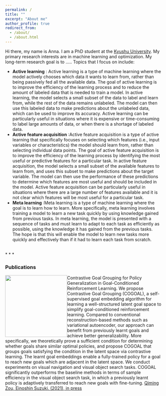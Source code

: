 ```yaml
---
permalink: /
title: ""
excerpt: "About me"
author_profile: true
redirect_from: 
  - /about/
  - /about.html
---
```


Hi there, my name is Anna. I am a PhD student at the [Kyushu University](https://www.kyushu-u.ac.jp/en/). My primary research interests are in machine learning and optimization. My long-term research goal is to ..... Topics that I focus on include:
  - **Active learning** : Active learning is a type of machine learning where the model actively chooses which data it wants to learn from, rather than being passively fed all the available data. The goal of active learning is to improve the efficiency of the learning process and to reduce the amount of labeled data that is needed to train a model. In active learning, the model selects a small subset of the data to label and learn from, while the rest of the data remains unlabeled. The model can then use this labeled data to make predictions about the unlabeled data, which can be used to improve its accuracy. Active learning can be particularly useful in situations where it is expensive or time-consuming to label large amounts of data, or when there is a shortage of labeled data.
  - **Active feature acquisition** :Active feature acquisition is a type of active learning that specifically focuses on selecting which features (i.e., input variables or characteristics) the model should learn from, rather than selecting individual data points. The goal of active feature acquisition is to improve the efficiency of the learning process by identifying the most useful or predictive features for a particular task. In active feature acquisition, the model selects a small subset of the available features to learn from, and uses this subset to make predictions about the target variable. The model can then use the performance of these predictions to determine which features are most useful and should be included in the model. Active feature acquisition can be particularly useful in situations where there are a large number of features available and it is not clear which features will be most useful for a particular task.
  - **Meta learning** :Meta learning is a type of machine learning where the goal is to learn how to learn. More specifically, meta learning involves training a model to learn a new task quickly by using knowledge gained from previous tasks. In meta learning, the model is presented with a sequence of tasks and must learn to adapt to each task as efficiently as possible, using the knowledge it has gained from the previous tasks. The hope is that this will enable the model to learn new tasks more quickly and effectively than if it had to learn each task from scratch.




<br>
* * *

### Publications

<img style="float: left;" src="https://p.ipic.vip/o4hfrw.jpg" width="200">

Contrastive Goal Grouping for Policy Generalization in Goal-Conditioned Reinforcement Learning. We propose Contrastive Goal Grouping (COGOAL), a self-supervised goal embedding algorithm for learning a well-structured latent goal space to simplify goal-conditioned reinforcement learning. Compared to conventional reconstruction-based methods such as variational autoencoder, our approach can benefit from previously learnt goals and achieve better generalizability. More specifically, we theoretically prove a sufficient condition for determining whether goals share similar optimal policies, and propose COGOAL that groups goals satisfying the condition in the latent space via contrastive learning. The learnt goal embeddings enable a fully-trained policy for a goal to reach new goals which are adjacent in the latent space. We conduct experiments on visual navigation and visual object search tasks. COGOAL significantly outperforms the baseline methods in terms of sample efficiency in the visual object search task, in which a previously learnt policy is adaptively transferred to reach new goals with fine-tuning.
[Qiming Zou, Einoshin Suzuki. (2021), in press](https://link.springer.com/chapter/10.1007/978-3-030-92185-9_20)




